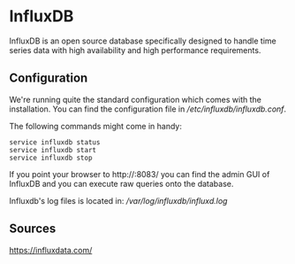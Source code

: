 # InfluxDB

InfluxDB is an open source database specifically designed to handle time series data with high availability and high performance requirements. 

## Configuration

We're running quite the standard configuration which comes with the installation. You can find the configuration file in _/etc/influxdb/influxdb.conf_. 

The following commands might come in handy:

```
service influxdb status
service influxdb start
service influxdb stop
```

If you point your browser to http://<nodeip>:8083/ you can find the admin GUI of InfluxDB and you can execute raw queries onto the database.

Influxdb's log files is located in: _/var/log/influxdb/influxd.log_

## Sources

https://influxdata.com/